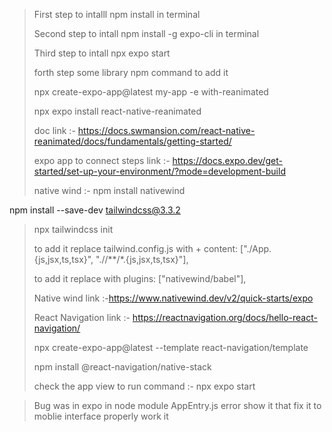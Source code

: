 > First step to intalll npm install in terminal
> 
> Second step to intall npm install -g expo-cli in terminal
> 
> Third step to intall npx expo start
> 
> forth step some library npm command to add it
> 
> npx create-expo-app@latest my-app -e with-reanimated
> 
> npx expo install react-native-reanimated
> 
> doc link :- https://docs.swmansion.com/react-native-reanimated/docs/fundamentals/getting-started/
> 
> expo app to connect steps link :- https://docs.expo.dev/get-started/set-up-your-environment/?mode=development-build
> 
> native wind :- npm install nativewind
> 
npm install --save-dev tailwindcss@3.3.2

> npx tailwindcss init
> 
> to add it replace tailwind.config.js with + content: ["./App.{js,jsx,ts,tsx}", "./<custom directory>/**/*.{js,jsx,ts,tsx}"],
> 
> to add it  replace with plugins: ["nativewind/babel"],
> 
> Native wind link :-https://www.nativewind.dev/v2/quick-starts/expo
> 
> React Navigation link :- https://reactnavigation.org/docs/hello-react-navigation/
> 
> npx create-expo-app@latest --template react-navigation/template
> 
>npm install @react-navigation/native-stack
> 
> check the app view to run command :- npx expo start

> Bug was in expo in node module AppEntry.js error show it that fix it to moblie interface properly work it
